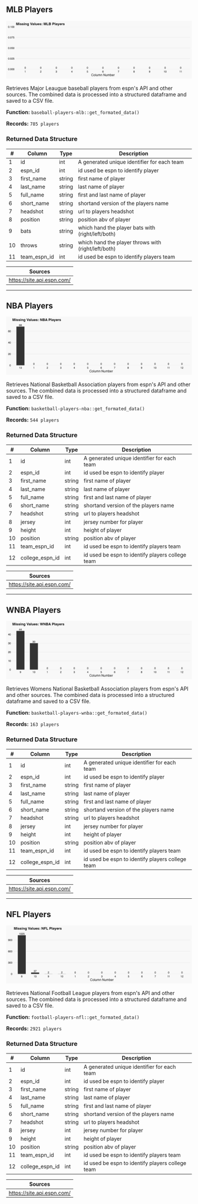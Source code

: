 ## MLB Players

![Missing Values](../../output/tables/mlb_players_missing_data.png)

 Retrieves Major Leaugue baseball players from espn's API and other sources. The combined data is processed into a structured dataframe and saved to a CSV file. 

**Function:** `baseball-players-mlb::get_formated_data()` 

**Records:** `785 players`

### Returned Data Structure

| # | Column | Type | Description |
|----|--------|------|-------------|
| 1 | id | int | A generated unique identifier for each team |
| 2 | espn_id | int | id used be espn to identify player |
| 3 | first_name | string | first name of player |
| 4 | last_name | string | last name of player |
| 5 | full_name | string | first and last name of player |
| 6 | short_name | string | shortand version of the players name |
| 7 | headshot | string | url to players headshot |
| 8 | position | string | position abv of player |
| 9 | bats | string | which hand the player bats with (right/left/both) |
| 10 | throws | string | which hand the player throws with (right/left/both) |
| 11 | team_espn_id | int | id used be espn to identify players team |

| Sources |
|--------|
| https://site.api.espn.com/ |
---
## NBA Players

![Missing Values](../../output/tables/nba_players_missing_data.png)

 Retrieves National Basketball Association players from espn's API and other sources. The combined data is processed into a structured dataframe and saved to a CSV file. 

**Function:** `basketball-players-nba::get_formated_data()` 

**Records:** `544 players`

### Returned Data Structure

| # | Column | Type | Description |
|----|--------|------|-------------|
| 1 | id | int | A generated unique identifier for each team |
| 2 | espn_id | int | id used be espn to identify player |
| 3 | first_name | string | first name of player |
| 4 | last_name | string | last name of player |
| 5 | full_name | string | first and last name of player |
| 6 | short_name | string | shortand version of the players name |
| 7 | headshot | string | url to players headshot |
| 8 | jersey | int | jersey number for player |
| 9 | height | int | height of player |
| 10 | position | string | position abv of player |
| 11 | team_espn_id | int | id used be espn to identify players team |
| 12 | college_espn_id | int | id used be espn to identify players college team |

| Sources |
|--------|
| https://site.api.espn.com/ |
---
## WNBA Players

![Missing Values](../../output/tables/wnba_players_missing_data.png)

 Retrieves Womens National Basketball Association players from espn's API and other sources. The combined data is processed into a structured dataframe and saved to a CSV file. 

**Function:** `basketball-players-wnba::get_formated_data()` 

**Records:** `163 players`

### Returned Data Structure

| # | Column | Type | Description |
|----|--------|------|-------------|
| 1 | id | int | A generated unique identifier for each team |
| 2 | espn_id | int | id used be espn to identify player |
| 3 | first_name | string | first name of player |
| 4 | last_name | string | last name of player |
| 5 | full_name | string | first and last name of player |
| 6 | short_name | string | shortand version of the players name |
| 7 | headshot | string | url to players headshot |
| 8 | jersey | int | jersey number for player |
| 9 | height | int | height of player |
| 10 | position | string | position abv of player |
| 11 | team_espn_id | int | id used be espn to identify players team |
| 12 | college_espn_id | int | id used be espn to identify players college team |

| Sources |
|--------|
| https://site.api.espn.com/ |
---
## NFL Players

![Missing Values](../../output/tables/nfl_players_missing_data.png)

 Retrieves National Football League players from espn's API and other sources. The combined data is processed into a structured dataframe and saved to a CSV file. 

**Function:** `football-players-nfl::get_formated_data()` 

**Records:** `2921 players`

### Returned Data Structure

| # | Column | Type | Description |
|----|--------|------|-------------|
| 1 | id | int | A generated unique identifier for each team |
| 2 | espn_id | int | id used be espn to identify player |
| 3 | first_name | string | first name of player |
| 4 | last_name | string | last name of player |
| 5 | full_name | string | first and last name of player |
| 6 | short_name | string | shortand version of the players name |
| 7 | headshot | string | url to players headshot |
| 8 | jersey | int | jersey number for player |
| 9 | height | int | height of player |
| 10 | position | string | position abv of player |
| 11 | team_espn_id | int | id used be espn to identify players team |
| 12 | college_espn_id | int | id used be espn to identify players college team |

| Sources |
|--------|
| https://site.api.espn.com/ |

